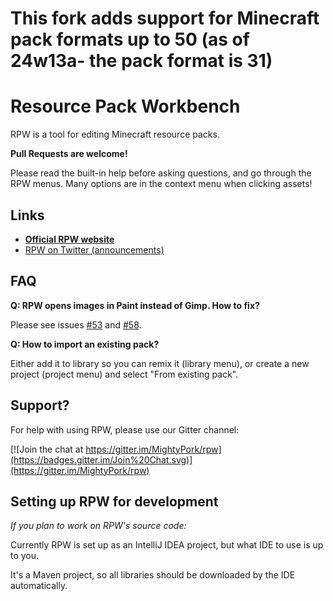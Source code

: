 # This fork adds support for Minecraft pack formats up to 50 (as of 24w13a- the pack format is 31)

# Resource Pack Workbench

RPW is a tool for editing Minecraft resource packs.

**Pull Requests are welcome!**

Please read the built-in help before asking questions, and go through the RPW menus.
Many options are in the context menu when clicking assets!

## Links

- [**Official RPW website**](https://mcrpw.github.io/)
- [RPW on Twitter (announcements)](https://twitter.com/RPWapp)

## FAQ

**Q: RPW opens images in Paint instead of Gimp. How to fix?**

Please see issues [#53](https://github.com/mcRPW/rpw/issues/53) and [#58](https://github.com/mcRPW/rpw/issues/58).

**Q: How to import an existing pack?**

Either add it to library so you can remix it (library menu), or create a new project (project menu) and select "From existing pack".

## Support?

For help with using RPW, please use our Gitter channel:

[![Join the chat at https://gitter.im/MightyPork/rpw](https://badges.gitter.im/Join%20Chat.svg)](https://gitter.im/MightyPork/rpw)

## Setting up RPW for development

*If you plan to work on RPW's source code:*

Currently RPW is set up as an IntelliJ IDEA project, but what IDE to use is up to you.

It's a Maven project, so all libraries should be downloaded by the IDE automatically.
